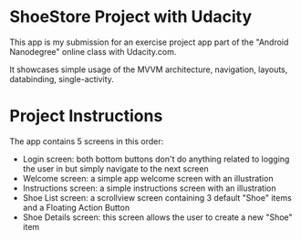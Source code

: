 # ShoeStore Project with Udacity

This app is my submission for an exercise project app part of the "Android Nanodegree" online class with Udacity.com.

It showcases simple usage of the MVVM architecture, navigation, layouts, databinding, single-activity.

# Project Instructions

The app contains 5 screens in this order:

* Login screen: both bottom buttons don't do anything related to logging the user in but simply navigate to the next screen
* Welcome screen: a simple app welcome screen with an illustration
* Instructions screen: a simple instructions screen with an illustration
* Shoe List screen: a scrollview screen containing 3 default "Shoe" items and a Floating Action Button
* Shoe Details screen: this screen allows the user to create a new "Shoe" item